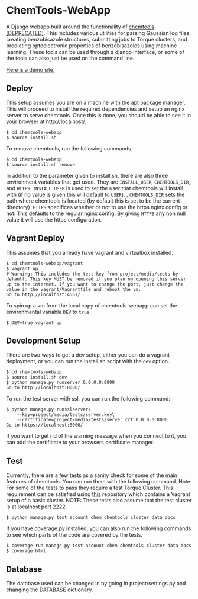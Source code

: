 ChemTools-WebApp
================

A Django webapp built around the functionality of [chemtools [DEPRECATED]](https://github.com/crcollins/chemtools). This includes various utilities for parsing Gaussian log files, creating benzobisazole structures, submitting jobs to Torque clusters, and predicting optoelectronic properties of benzobisazoles using machine learning. These tools can be used through a django interface, or some of the tools can also just be used on the command line.


[Here is a demo site.](http://gauss.crcollins.com/)


Deploy
------

This setup assumes you are on a machine with the apt package manager. This will proceed to install the required dependencies and setup an nginx server to serve chemtools. Once this is done, you should be able to see it in your browser at http://localhost/.

    $ cd chemtools-webapp
    $ source install.sh

To remove chemtools, run the following commands.

    $ cd chemtools-webapp
    $ source install.sh remove

In addition to the parameter given to install.sh, there are also three environment variables that get used. They are `INSTALL_USER`, `CHEMTOOLS_DIR`, and `HTTPS`. `INSTALL_USER` is used to set the user that chemtools will install with (if no value is given this will default to `USER`). , `CHEMTOOLS_DIR` sets the path where chemtools is located (by default this is set to be the current directory). `HTTPS` specifices whether or not to use the https nginx config or not. This defaults to the regular nginx config. By giving `HTTPS` any non null value it will use the https configuration.


Vagrant Deploy
--------------

This assumes that you already have vagrant and virtualbox installed.

    $ cd chemtools-webapp/vagrant
    $ vagrant up
    # Warning: This includes the test key from project/media/tests by default. This key MUST be removed if you plan on opening this server up to the internet. If you want to change the port, just change the value in the vagrant/Vagrantfile and reboot the vm.
    Go to http://localhost:4567/

To spin up a vm from the local copy of chemtools-webapp can set the environmental variable `DEV` to `true`

    $ DEV=true vagrant up


Development Setup
-----------------

There are two ways to get a dev setup, either you can do a vagrant deployment, or you can run the install.sh script with the `dev` option.

    $ cd chemtools-webapp
    $ source install.sh dev
    $ python manage.py runserver 0.0.0.0:8000
    Go to http://localhost:8000/

To run the test server with ssl, you can run the following command:

    $ python manage.py runsslserver\
        --key=project/media/tests/server.key\
        --certificate=project/media/tests/server.crt 0.0.0.0:8000
    Go to https://localhost:8000/

If you want to get rid of the warning message when you connect to it, you can add the certificate to your browsers certificate manager.


Test
----

Currently, there are a few tests as a sanity check for some of the main features of chemtools. You can run them with the following command. Note: For some of the tests to pass they require a test Torque Cluster. This requirement can be satisfied using [this](https://github.com/crcollins/torquecluster) repository which contains a Vagrant setup of a basic cluster. NOTE: These tests also assume that the test cluster is at localhost port 2222.

    $ python manage.py test account chem chemtools cluster data docs

If you have coverage.py installed, you can also run the following commands to see which parts of the code are covered by the tests.

    $ coverage run manage.py test account chem chemtools cluster data docs
    $ coverage html


Database
--------

The database used can be changed in by going in project/settings.py and changing the DATABASE dictionary.
